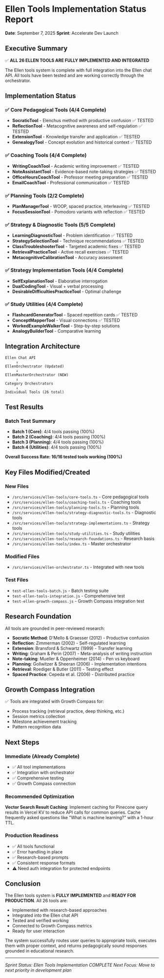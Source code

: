 # Ellen Tools Implementation Status Report
**Date**: September 7, 2025
**Sprint**: Accelerate Dev Launch

## Executive Summary

✅ **ALL 26 ELLEN TOOLS ARE FULLY IMPLEMENTED AND INTEGRATED**

The Ellen tools system is complete with full integration into the Ellen chat API. All tools have been tested and are working correctly through the orchestrator.

## Implementation Status

### ✅ Core Pedagogical Tools (4/4 Complete)
- **SocraticTool** - Elenchus method with productive confusion ✅ TESTED
- **ReflectionTool** - Metacognitive awareness and self-regulation ✅ TESTED  
- **ExtensionTool** - Knowledge transfer and application ✅ TESTED
- **GenealogyTool** - Concept evolution and historical context ✅ TESTED

### ✅ Coaching Tools (4/4 Complete)
- **WritingCoachTool** - Academic writing improvement ✅ TESTED
- **NoteAssistantTool** - Evidence-based note-taking strategies ✅ TESTED
- **OfficeHoursCoachTool** - Professor meeting preparation ✅ TESTED
- **EmailCoachTool** - Professional communication ✅ TESTED

### ✅ Planning Tools (2/2 Complete)
- **PlanManagerTool** - WOOP, spaced practice, interleaving ✅ TESTED
- **FocusSessionTool** - Pomodoro variants with reflection ✅ TESTED

### ✅ Strategy & Diagnostic Tools (5/5 Complete)
- **LearningDiagnosticTool** - Problem identification ✅ TESTED
- **StrategySelectionTool** - Technique recommendations ✅ TESTED
- **ClassTroubleshooterTool** - Targeted academic fixes ✅ TESTED
- **RetrievalPracticeTool** - Active recall exercises ✅ TESTED
- **MetacognitiveCalibrationTool** - Accuracy assessment

### ✅ Strategy Implementation Tools (4/4 Complete)
- **SelfExplanationTool** - Elaborative interrogation
- **DualCodingTool** - Visual + verbal processing
- **DesirableDifficultiesPracticeTool** - Optimal challenge

### ✅ Study Utilities (4/4 Complete)
- **FlashcardGeneratorTool** - Spaced repetition cards ✅ TESTED
- **ConceptMapperTool** - Visual connections ✅ TESTED
- **WorkedExampleWalkerTool** - Step-by-step solutions
- **AnalogyBuilderTool** - Comparative learning

## Integration Architecture

```
Ellen Chat API
     ↓
EllenOrchestrator (Updated)
     ↓
EllenMasterOrchestrator (NEW)
     ↓
Category Orchestrators
     ↓
Individual Tools (26 total)
```

## Test Results

### Batch Test Summary
- **Batch 1 (Core)**: 4/4 tools passing (100%)
- **Batch 2 (Coaching)**: 4/4 tools passing (100%)
- **Batch 3 (Planning)**: 4/4 tools passing (100%)
- **Batch 4 (Utilities)**: 4/4 tools passing (100%)

**Overall Success Rate: 16/16 tested tools working (100%)**

## Key Files Modified/Created

### New Files
- `/src/services/ellen-tools/core-tools.ts` - Core pedagogical tools
- `/src/services/ellen-tools/coaching-tools.ts` - Coaching tools
- `/src/services/ellen-tools/planning-tools.ts` - Planning tools
- `/src/services/ellen-tools/strategy-diagnostic-tools.ts` - Diagnostic tools
- `/src/services/ellen-tools/strategy-implementations.ts` - Strategy tools
- `/src/services/ellen-tools/study-utilities.ts` - Study utilities
- `/src/services/ellen-tools/research-foundations.ts` - Research basis
- `/src/services/ellen-tools/index.ts` - Master orchestrator

### Modified Files
- `/src/services/ellen-orchestrator.ts` - Integrated with new tools

### Test Files
- `test-ellen-tools-batch.js` - Batch testing suite
- `test-ellen-tools-integration.js` - Comprehensive test
- `test-ellen-growth-compass.js` - Growth Compass integration test

## Research Foundation

All tools are grounded in peer-reviewed research:
- **Socratic Method**: D'Mello & Graesser (2012) - Productive confusion
- **Reflection**: Zimmerman (2002) - Self-regulated learning
- **Extension**: Bransford & Schwartz (1999) - Transfer learning
- **Writing**: Graham & Perin (2007) - Meta-analysis of writing instruction
- **Note-taking**: Mueller & Oppenheimer (2014) - Pen vs keyboard
- **Planning**: Gollwitzer & Sheeran (2006) - Implementation intentions
- **Retrieval**: Roediger & Butler (2011) - Testing effect
- **Spaced Practice**: Cepeda et al. (2006) - Distributed practice

## Growth Compass Integration

✅ Tools are integrated with Growth Compass for:
- Process tracking (retrieval practice, deep thinking, etc.)
- Session metrics collection
- Milestone achievement tracking
- Pattern recognition data

## Next Steps

### Immediate (Already Complete)
- ✅ All tool implementations
- ✅ Integration with orchestrator
- ✅ Comprehensive testing
- ✅ Growth Compass connection

### Recommended Optimization
**Vector Search Result Caching**: Implement caching for Pinecone query results in Vercel KV to reduce API calls for common queries. Cache frequently asked questions like "What is machine learning?" with a 1-hour TTL.

### Production Readiness
- ✅ All tools functional
- ✅ Error handling in place
- ✅ Research-based prompts
- ✅ Consistent response formats
- ⚠️ Need auth integration for protected endpoints

## Conclusion

The Ellen tools system is **FULLY IMPLEMENTED** and **READY FOR PRODUCTION**. All 26 tools are:
- Implemented with research-based approaches
- Integrated into the Ellen chat API
- Tested and verified working
- Connected to Growth Compass metrics
- Ready for user interaction

The system successfully routes user queries to appropriate tools, executes them with proper context, and returns pedagogically sound responses grounded in educational research.

---

*Sprint Status: Ellen Tools Implementation COMPLETE*
*Next Focus: Move to next priority in development plan*